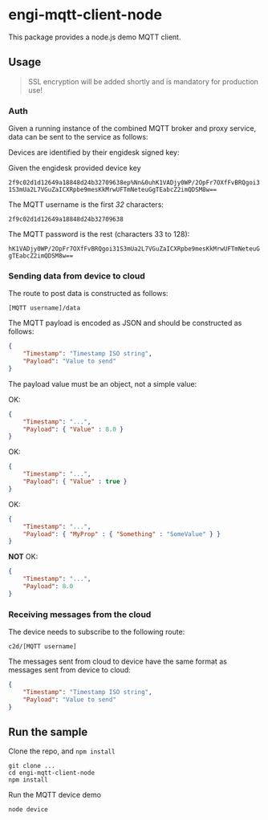 # engi-mqtt-client-node

This package provides a node.js demo MQTT client.

## Usage

> SSL encryption will be added shortly and is mandatory for production use!

### Auth

Given a running instance of the combined MQTT broker and proxy service, data can be sent to the service as follows:

Devices are identified by their engidesk signed key:

Given the engidesk provided device key 

`2f9c02d1d12649a18848d24b32709638ep%Nn&0uhK1VADjy0WP/2OpFr7OXfFvBRQgoi31S3mUa2L7VGuZaICXRpbe9mesKkMrwUFTmNeteuGgTEabcZ2imQDSM8w==`

The MQTT username is the first *32* characters:

`2f9c02d1d12649a18848d24b32709638`

The MQTT password is the rest (characters 33 to 128):

`hK1VADjy0WP/2OpFr7OXfFvBRQgoi31S3mUa2L7VGuZaICXRpbe9mesKkMrwUFTmNeteuGgTEabcZ2imQDSM8w==`

### Sending data from device to cloud

The route to post data is constructed as follows:

`[MQTT username]/data`

The MQTT payload is encoded as JSON and should be constructed as follows:

``` json
{    
    "Timestamp": "Timestamp ISO string",
    "Payload": "Value to send"
}
```

The payload value must be an object, not a simple value:

OK:

``` json
{    
    "Timestamp": "...",
    "Payload": { "Value" : 8.0 }
}
```

OK:

``` json
{    
    "Timestamp": "...",
    "Payload": { "Value" : true }
}
```

OK:

``` json
{    
    "Timestamp": "...",
    "Payload": { "MyProp" : { "Something" : "SomeValue" } }
}
```

**NOT** OK:

``` json
{    
    "Timestamp": "...",
    "Payload": 8.0
}
```

### Receiving messages from the cloud

The device needs to subscribe to the following route:

`c2d/[MQTT username]`

The messages sent from cloud to device have the same format as messages sent from device to cloud:

``` json
{    
    "Timestamp": "Timestamp ISO string",
    "Payload": "Value to send"
}
```

## Run the sample

Clone the repo, and `npm install`

```
git clone ...
cd engi-mqtt-client-node
npm install
```

Run the MQTT device demo

```
node device
```